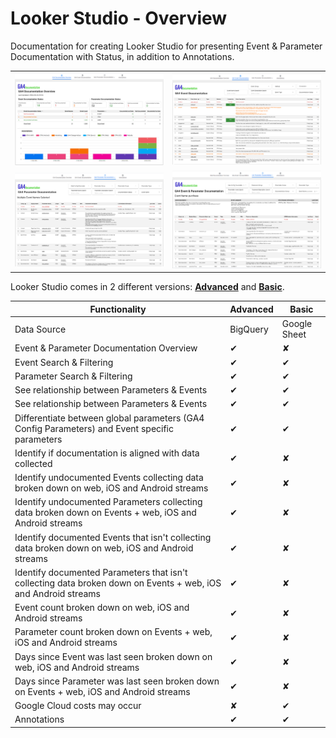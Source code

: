 # Looker Studio - Overview
Documentation for creating Looker Studio for presenting Event & Parameter Documentation with Status, in addition to Annotations.

<table>
  <tr>
    <td> <img src="https://github.com/Knowit-Experience-MarTech/ga4-documentation-administration-solution/blob/main/Looker-Studio/images/ga4-documentation-overview_ls.png" alt="GA4 Documentation Overview"  ></td>
    <td> <img src="https://github.com/Knowit-Experience-MarTech/ga4-documentation-administration-solution/blob/main/Looker-Studio/images/ga4-event-documentation_ls.png" alt="GA4 Event Documentation" ></td>
   </tr> 
    <tr>
    <td> <img src="https://github.com/Knowit-Experience-MarTech/ga4-documentation-administration-solution/blob/main/Looker-Studio/images/ga4-parameter-documentation_ls.png" alt="GA4 Parameter Documentation"  ></td>
    <td> <img src="https://github.com/Knowit-Experience-MarTech/ga4-documentation-administration-solution/blob/main/Looker-Studio/images/ga4-event-parameter-documentation_ls.png" alt="GA4 Event & Parameter Documentation" ></td>
   </tr> 

</table>

Looker Studio comes in 2 different versions: [**Advanced**](Advanced) and [**Basic**](Basic).



| Functionality  | Advanced | Basic |
| ------------- | ------------- | ------------- |
| Data Source | BigQuery | Google Sheet |
| Event & Parameter Documentation Overview | <span class="checked">✔</span> | <span class="unchecked">✘</span> |
| Event Search & Filtering | <span class="checked">✔</span> | <span class="checked">✔</span> |
| Parameter Search & Filtering | <span class="checked">✔</span> | <span class="checked">✔</span> |
| See relationship between Parameters & Events | <span class="checked">✔</span> | <span class="checked">✔</span> |
| See relationship between Parameters & Events | <span class="checked">✔</span> | <span class="checked">✔</span> |
| Differentiate between global parameters (GA4 Config Parameters) and Event specific parameters | <span class="checked">✔</span> | <span class="checked">✔</span> |
| Identify if documentation is aligned with data collected | <span class="checked">✔</span> | <span class="unchecked">✘</span> |
| Identify undocumented Events collecting data broken down on web, iOS and Android streams | <span class="checked">✔</span> | <span class="unchecked">✘</span> |
| Identify undocumented Parameters collecting data broken down on Events + web, iOS and Android streams | <span class="checked">✔</span> | <span class="unchecked">✘</span> |
| Identify documented Events that isn't collecting data broken down on web, iOS and Android streams | <span class="checked">✔</span> | <span class="unchecked">✘</span> |
| Identify documented Parameters that isn't collecting data broken down on Events + web, iOS and Android streams | <span class="checked">✔</span> | <span class="unchecked">✘</span> |
| Event count broken down on web, iOS and Android streams | <span class="checked">✔</span> | <span class="unchecked">✘</span> |
| Parameter count broken down on Events + web, iOS and Android streams | <span class="checked">✔</span> | <span class="unchecked">✘</span> |
| Days since Event was last seen broken down on web, iOS and Android streams | <span class="checked">✔</span> | <span class="unchecked">✘</span> |
| Days since Parameter was last seen broken down on Events + web, iOS and Android streams | <span class="checked">✔</span> | <span class="unchecked">✘</span> |
| Google Cloud costs may occur | <span class="unchecked">✘</span> | <span class="checked">✔</span> |
| Annotations | <span class="checked">✔</span> | <span class="checked">✔</span> |
